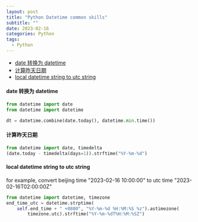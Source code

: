 ```yaml
---
layout: post
title: "Python Datetime common skills"
subtitle: ""
date: 2023-02-16
categories: Python
tags:
  - Python
---
```


- [date 转换为 datetime](#date-转换为-datetime)
- [计算昨天日期](#计算昨天日期)
- [local datetime string to utc string](#local-datetime-string-to-utc-string)

#### date 转换为 datetime

```python
from datetime import date
from datetime import datetime

dt = datetime.combine(date.today(), datetime.min.time())
```

#### 计算昨天日期

```python
from datetime import date, timedelta
(date.today - timedelta(days=1)).strftime("%Y-%m-%d")
```

#### local datetime string to utc string

for example, convert beijing time "2023-02-16 10:00:00" to utc time "2023-02-16T02:00:00Z"

```python
from datetime import datetime, timezone
end_time_utc = datetime.strptime(
    self.end_time + " +0800", "%Y-%m-%d %H:%M:%S %z").astimezone(
        timezone.utc).strftime("%Y-%m-%dT%H:%M:%SZ")
```
